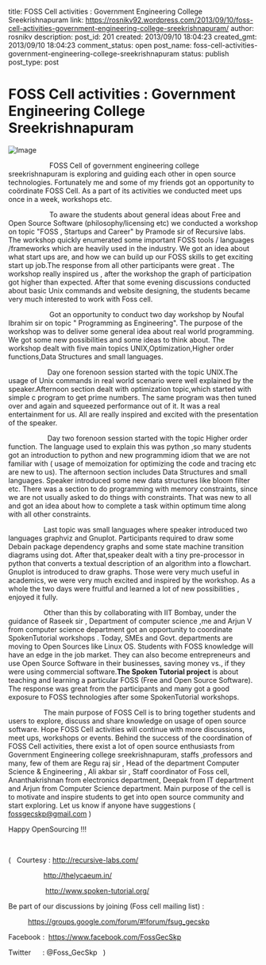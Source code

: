 title: FOSS Cell activities : Government Engineering College Sreekrishnapuram
link: https://rosnikv92.wordpress.com/2013/09/10/foss-cell-activities-government-engineering-college-sreekrishnapuram/
author: rosnikv
description: 
post_id: 201
created: 2013/09/10 18:04:23
created_gmt: 2013/09/10 18:04:23
comment_status: open
post_name: foss-cell-activities-government-engineering-college-sreekrishnapuram
status: publish
post_type: post

# FOSS Cell activities : Government Engineering College Sreekrishnapuram

![Image](http://rosnikv92.files.wordpress.com/2013/09/544974_365724533470542_100000989945415_971798_1878938283_n.jpg?w=487)

                     FOSS Cell of government engineering college sreekrishnapuram is exploring and guiding each other in open source technologies. Fortunately me and some of my friends got an opportunity to coördinate FOSS Cell. As a part of its activities we conducted meet ups once in a week, workshops etc.

                     To aware the students about general ideas about Free and Open Source Software (philosophy/licensing etc) we conducted a workshop on topic "FOSS , Startups and Career" by Pramode sir of Recursive labs. The workshop quickly enumerated some important FOSS tools / languages /frameworks which are heavily used in the industry. We got an idea about what start ups are, and how we can build up our FOSS skills to get exciting start up job.The response from all other participants were great . The workshop really inspired us , after the workshop the graph of participation got higher than expected. After that some evening discussions conducted about basic Unix commands and website designing, the students became very much interested to work with Foss cell.

                     Got an opportunity to conduct two day workshop by Noufal Ibrahim sir on topic " Programming as Engineering". The purpose of the workshop was to deliver some general idea about real world programming. We got some new possibilities and some ideas to think about. The workshop dealt with five main topics UNIX,Optimization,Higher order functions,Data Structures and small languages.

                    Day one forenoon session started with the topic UNIX.The usage of Unix commands in real world scenario were well explained by the speaker.Afternoon section dealt with optimization topic,which started with simple c program to get prime numbers. The same program was then tuned over and again and squeezed performance out of it. It was a real entertainment for us. All are really inspired and excited with the presentation of the speaker.

                    Day two forenoon session started with the topic Higher order function. The language used to explain this was python ,so many students got an introduction to python and new programming idiom that we are not familiar with ( usage of memoization for optimizing the code and tracing etc are new to us). The afternoon section includes Data Structures and small languages. Speaker introduced some new data structures like bloom filter etc. There was a section to do programming with memory constraints, since we are not usually asked to do things with constraints. That was new to all and got an idea about how to complete a task within optimum time along with all other constraints.

                  Last topic was small languages where speaker introduced two languages graphviz and Gnuplot. Participants required to draw some Debain package dependency graphs and some state machine transition diagrams using dot. After that,speaker dealt with a tiny pre-processor in python that converts a textual description of an algorithm into a flowchart. Gnuplot is introduced to draw graphs. Those were very much useful in academics, we were very much excited and inspired by the workshop. As a whole the two days were fruitful and learned a lot of new possibilities , enjoyed it fully.

                  Other than this by collaborating with IIT Bombay, under the guidance of Raseek sir , Department of computer science ,me and Arjun V from computer science department got an opportunity to coordinate SpokenTutorial workshops . Today, SMEs and Govt. departments are moving to Open Sources like Linux OS. Students with FOSS knowledge will have an edge in the job market. They can also become entrepreneurs and use Open Source Software in their businesses, saving money vs., if they were using commercial software.**The Spoken Tutorial project** is about teaching and learning a particular FOSS (Free and Open Source Software). The response was great from the participants and many got a good exposure to FOSS technologies after some SpokenTutorial workshops.

                  The main purpose of FOSS Cell is to bring together students and users to explore, discuss and share knowledge on usage of open source software. Hope FOSS Cell activities will continue with more discussions, meet ups, workshops or events. Behind the success of the coordination of FOSS Cell activities, there exist a lot of open source enthusiasts from Government Engineering college sreekrishnapuram, staffs ,professors and many, few of them are Regu raj sir , Head of the department Computer Science & Engineering , Ali akbar sir , Staff coordinator of Foss cell, Ananthakrishnan from electronics department, Deepak from IT department and Arjun from Computer Science department. Main purpose of the cell is to motivate and inspire students to get into open source community and start exploring. Let us know if anyone have suggestions ( fossgecskp@gmail.com )

Happy OpenSourcing !!!

 

(   Courtesy : http://recursive-labs.com/

                  http://thelycaeum.in/

                   http://www.spoken-tutorial.org/

Be part of our discussions by joining (Foss cell mailing list) :

          https://groups.google.com/forum/#!forum/fsug_gecskp

Facebook :  https://www.facebook.com/FossGecSkp

Twitter      : @Foss_GecSkp   )